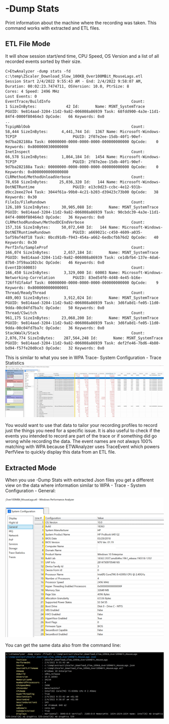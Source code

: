# -Dump Stats
Print information about the machine where the recording was taken. This command works with extracted and ETL files. 

## ETL File Mode
It will show session start/end time, CPU Speed, OS Version and a list of all recorded events sorted by their size.

```
C>EtwAnalyzer -dump stats -fd c:\temp\ZScaler_Download_Slow_100KB_Over100MBit_MouseLags.etl
Session Start 2/4/2022 9:55:43 AM - End: 2/4/2022 9:58:07 AM, Duration: 00:02:23.7474711, OSVersion: 10.0, PtrSize: 8
Cores: 4 Speed: 2496 MHz
Lost Events: 0
EventTrace/BuildInfo                                    Count:             1 SizeInBytes:             42 Id:       Name: MSNT_SystemTrace                                PGUID: 9e814aad-3204-11d2-9a82-006008a86939 Task: 68fdd900-4a3e-11d1-84f4-0000f80464e3 OpCode:   66 Keywords: 0x0
..
TcpipNblOob                                             Count:        58,444 SizeInBytes:      4,441,744 Id:  1367 Name: Microsoft-Windows-TCPIP                         PGUID: 2f07e2ee-15db-40f1-90ef-9d7ba282188a Task: 00000000-0000-0000-0000-000000000000 OpCode:    0 Keywords: 0x8000000300000000
InetInspect                                             Count:        66,578 SizeInBytes:      1,864,184 Id:  1454 Name: Microsoft-Windows-TCPIP                         PGUID: 2f07e2ee-15db-40f1-90ef-9d7ba282188a Task: 00000000-0000-0000-0000-000000000000 OpCode:    0 Keywords: 0x8000000000000080
CLRMethod/MethodUnloadVerbose                           Count:        78,658 SizeInBytes:     25,036,320 Id:   144 Name: Microsoft-Windows-DotNETRuntime                 PGUID: e13c0d23-ccbc-4e12-931b-d9cc2eee27e4 Task: 3044f61a-99b0-4c21-b203-d39423c73b00 OpCode:   38 Keywords: 0x30
FileIo/FileRundown                                      Count:       126,189 SizeInBytes:     30,905,088 Id:       Name: MSNT_SystemTrace                                PGUID: 9e814aad-3204-11d2-9a82-006008a86939 Task: 90cbdc39-4a3e-11d1-84f4-0000f80464e3 OpCode:   36 Keywords: 0x0
CLRMethodRundown/MethodDCEndVerbose                     Count:       157,316 SizeInBytes:     50,072,640 Id:   144 Name: Microsoft-Windows-DotNETRuntimeRundown          PGUID: a669021c-c450-4609-a035-5af59af4df18 Task: 0bcd91db-f943-454a-a662-6edbcfbb76d2 OpCode:   40 Keywords: 0x30
PerfInfo/SampleProf                                     Count:       166,074 SizeInBytes:      2,657,184 Id:       Name: MSNT_SystemTrace                                PGUID: 9e814aad-3204-11d2-9a82-006008a86939 Task: ce1dbfb4-137e-4da6-87b0-3f59aa102cbc OpCode:   46 Keywords: 0x0
EventID(60003)                                          Count:       166,450 SizeInBytes:      3,329,000 Id: 60003 Name: Microsoft-Windows-Networking-Correlation        PGUID: 83ed54f0-4d48-4e45-b16e-726ffd1fa4af Task: 00000000-0000-0000-0000-000000000000 OpCode:    9 Keywords: 0x8000000000000001
Thread/ReadyThread                                      Count:       489,003 SizeInBytes:      3,912,024 Id:       Name: MSNT_SystemTrace                                PGUID: 9e814aad-3204-11d2-9a82-006008a86939 Task: 3d6fa8d1-fe05-11d0-9dda-00c04fd7ba7c OpCode:   50 Keywords: 0x0
Thread/CSwitch                                          Count:       961,175 SizeInBytes:     23,068,200 Id:       Name: MSNT_SystemTrace                                PGUID: 9e814aad-3204-11d2-9a82-006008a86939 Task: 3d6fa8d1-fe05-11d0-9dda-00c04fd7ba7c OpCode:   36 Keywords: 0x0
StackWalk/Stack                                         Count:     2,076,774 SizeInBytes:    287,564,248 Id:       Name: MSNT_SystemTrace                                PGUID: 9e814aad-3204-11d2-9a82-006008a86939 Task: def2fe46-7bd6-4b80-bd94-f57fe20d0ce3 OpCode:   32 Keywords: 0x0
```

This is similar to what you see in WPA Trace- System Configuration - Trace Statistics
![alt text](Images/WPA_TraceStatistics.png "WPA Trace Statistics")

You would want to use that data to tailor your recording profiles to record just the things you need for a specific issue. It is also useful to check if the events you 
intended to record are part of the trace or if something did go wrong while recording the data.
The event names are not always 100% matching with WPA because ETWAnalyzer uses TraceEvent which powers PerfView to quickly display this data from an ETL file. 

## Extracted Mode

When you use -Dump Stats with extracted Json files you get a different view on the data where information
similar to WPA - Trace - System Configuration - General:


![alt text](Images/WPA_Trace_General.png "WPA Trace General")


You can get the same data also from the command line:

![](Images/DumpStatsCommand.png "Dump Stats")



